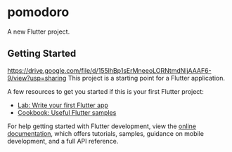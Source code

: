 # pomodoro

A new Flutter project.

## Getting Started

https://drive.google.com/file/d/155lhBp1sErMneeoLORNtmdNljAAAF6-9/view?usp=sharing
This project is a starting point for a Flutter application.

A few resources to get you started if this is your first Flutter project:

- [Lab: Write your first Flutter app](https://docs.flutter.dev/get-started/codelab)
- [Cookbook: Useful Flutter samples](https://docs.flutter.dev/cookbook)

For help getting started with Flutter development, view the
[online documentation](https://docs.flutter.dev/), which offers tutorials,
samples, guidance on mobile development, and a full API reference.
